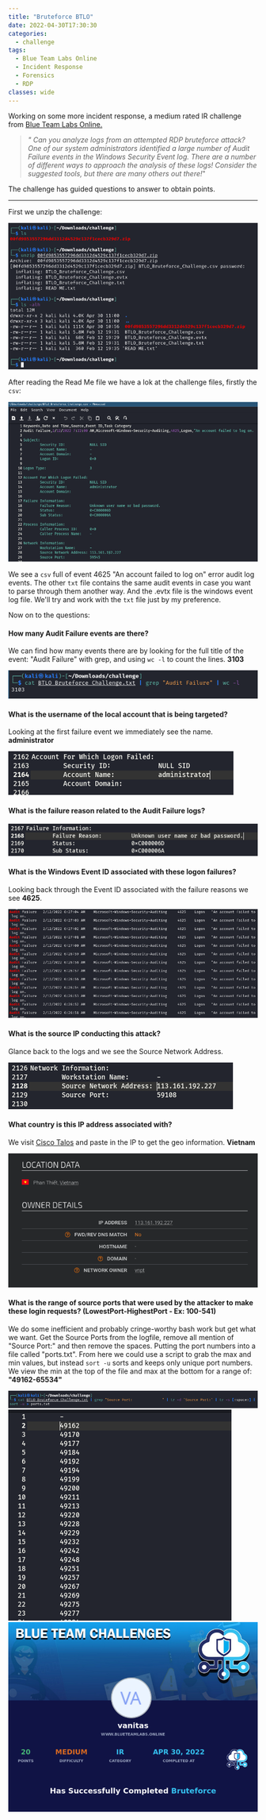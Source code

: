 ```yaml
---
title: "Bruteforce BTLO"
date: 2022-04-30T17:30:30
categories:
  - challenge
tags:
  - Blue Team Labs Online
  - Incident Response
  - Forensics
  - RDP
classes: wide
---
```

Working on some more incident response, a medium rated IR challenge from [Blue Team Labs Online.](https://blueteamlabs.online/home/challenge/40)

>*" Can you analyze logs from an attempted RDP bruteforce attack?
One of our system administrators identified a large number of Audit Failure events in the Windows Security Event log.
There are a number of different ways to approach the analysis of these logs! Consider the suggested tools, but there are many others out there!*"

The challenge has guided questions to answer to obtain points.

---

First we unzip the challenge:

<img src="/assets/images/bruteforce/bru0.PNG" alt="Unzipping the file.">

After reading the Read Me file we have a lok at the challenge files, firstly the `csv`:

<img src="/assets/images/bruteforce/bru1.PNG" alt="Windows audit log.">

We see a `csv` full of event 4625 "An account failed to log on" error audit log events. The other `txt` file contains the same audit events in case you want to parse through them another way. And the .evtx file is the windows event log file. We'll try and work with the `txt` file just by my preference.

Now on to the questions:

<h4>How many Audit Failure events are there?</h4>

We can find how many events there are by looking for the full title of the event: "Audit Failure" with grep, and using `wc -l` to count the lines. **3103**

<img src="/assets/images/bruteforce/bru2.PNG" alt="3103">


<h4>What is the username of the local account that is being targeted?</h4>

Looking at the first failure event we immediately see the name. **administrator**

<img src="/assets/images/bruteforce/bru3.PNG" alt="administor">

<h4>What is the failure reason related to the Audit Failure logs?</h4>

<img src="/assets/images/bruteforce/bru4.PNG" alt="Unknown user name or bad password">

<h4>What is the Windows Event ID associated with these logon failures?</h4>

Looking back through the Event ID associated with the failure reasons we see **4625**.

<img src="/assets/images/bruteforce/bru5.PNG" alt="4625">

<h4> What is the source IP conducting this attack?</h4>

Glance back to the logs and we see the Source Network Address. 

<img src="/assets/images/bruteforce/bru6.PNG" alt="113.161.192.227">

<h4>What country is this IP address associated with?</h4>

We visit [Cisco Talos](https://talosintelligence.com) and paste in the IP to get the geo information. **Vietnam**

<img src="/assets/images/bruteforce/bru7.PNG" alt="Vietnam.">

<h4>What is the range of source ports that were used by the attacker to make these login requests? (LowestPort-HighestPort - Ex: 100-541) </h4>

We do some inefficient and probably cringe-worthy bash work but get what we want. Get the Source Ports from the logfile, remove all mention of "Source Port:" and then remove the spaces. Putting the port numbers into a file called "ports.txt". From here we could use a script to grab the max and min values, but instead `sort -u` sorts and keeps only unique port numbers. We view the min at the top of the file and max at the bottom for a range of: 
**"49162-65534"** 

<img src="/assets/images/bruteforce/bru8.PNG" alt="The command. ">


<img src="/assets/images/bruteforce/bru9.PNG" alt="The file sorted.">



<img src="/assets/images/bruteforce/bru10.PNG" alt="Victory.">